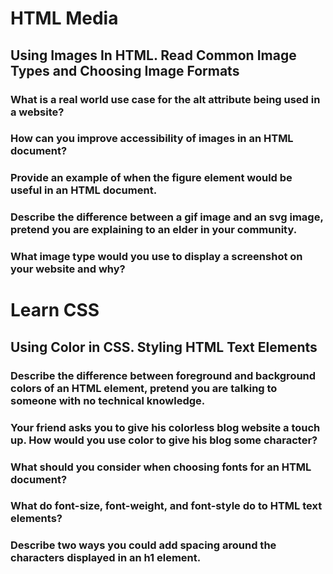 # HTML Media

## Using Images In HTML. Read Common Image Types and Choosing Image Formats

### What is a real world use case for the alt attribute being used in a website?

### How can you improve accessibility of images in an HTML document?

### Provide an example of when the figure element would be useful in an HTML document.

### Describe the difference between a gif image and an svg image, pretend you are explaining to an elder in your community.

### What image type would you use to display a screenshot on your website and why?

# Learn CSS

## Using Color in CSS. Styling HTML Text Elements

### Describe the difference between foreground and background colors of an HTML element, pretend you are talking to someone with no technical knowledge.

### Your friend asks you to give his colorless blog website a touch up. How would you use color to give his blog some character?

### What should you consider when choosing fonts for an HTML document?

### What do font-size, font-weight, and font-style do to HTML text elements?

### Describe two ways you could add spacing around the characters displayed in an h1 element.
